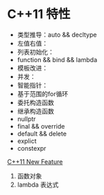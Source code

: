 # C++11 特性
+ 类型推导：auto && decltype
+ 左值右值：
+ 列表初始化：
+ function && bind && lambda
+ 模板改进：
+ 并发：
+ 智能指针：
+ 基于范围的for循环
+ 委托构造函数
+ 继承构造函数
+ nullptr
+ final && override
+ default && delete
+ explict
+ constexpr

[C++11 New Feature](https://zhuanlan.zhihu.com/p/139515439)

1. 函数对象
2. lambda 表达式